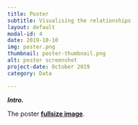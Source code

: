```yaml
---
title: Poster
subtitle: Visualising the relationships
layout: default
modal-id: 4
date: 2019-10-10
img: poster.png
thumbnail: poster-thumbnail.png
alt: poster screenshot
project-date: October 2019
category: Data

---
```


***Intro.***

The poster **[fullsize image](/img/portfolio/poster-fullsize.png)**.
